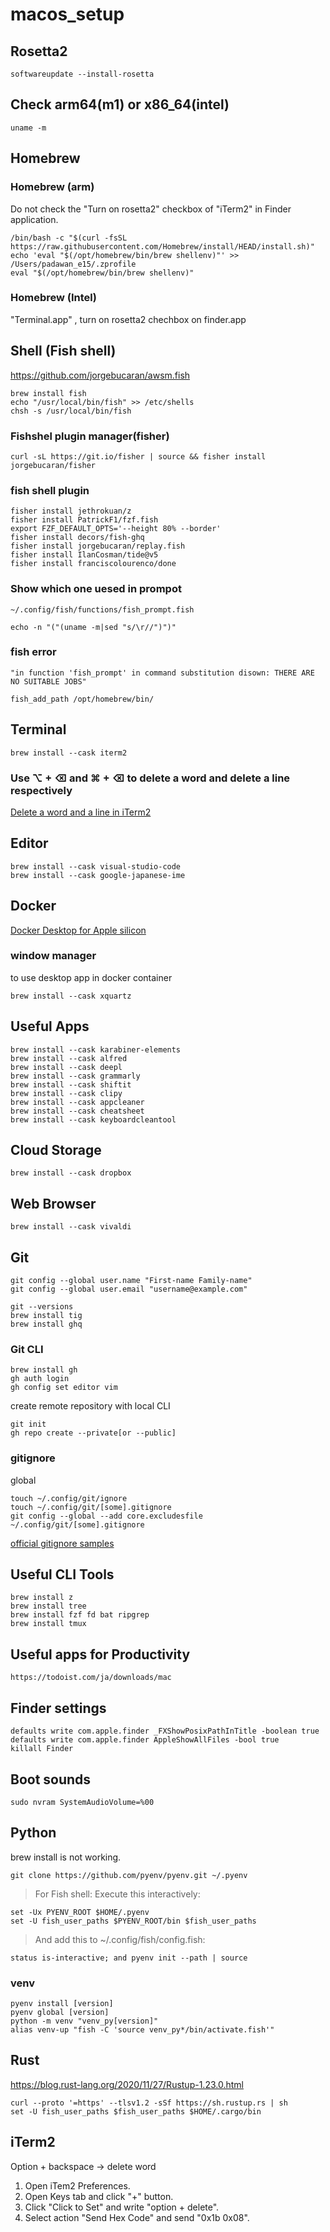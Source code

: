 # macos_setup

## Rosetta2

```
softwareupdate --install-rosetta
```

## Check arm64(m1) or x86_64(intel)

```
uname -m

```

## Homebrew

### Homebrew (arm)
Do not check the "Turn on rosetta2" checkbox of "iTerm2" in Finder application.


```iterm
/bin/bash -c "$(curl -fsSL https://raw.githubusercontent.com/Homebrew/install/HEAD/install.sh)"
echo 'eval "$(/opt/homebrew/bin/brew shellenv)"' >> /Users/padawan_e15/.zprofile
eval "$(/opt/homebrew/bin/brew shellenv)"
```

### Homebrew (Intel)
"Terminal.app" , turn on rosetta2 chechbox on finder.app




## Shell (Fish shell)
https://github.com/jorgebucaran/awsm.fish

```
brew install fish
echo "/usr/local/bin/fish" >> /etc/shells
chsh -s /usr/local/bin/fish 
```


### Fishshel plugin manager(fisher)
```
curl -sL https://git.io/fisher | source && fisher install jorgebucaran/fisher
```

### fish shell plugin
```
fisher install jethrokuan/z
fisher install PatrickF1/fzf.fish
export FZF_DEFAULT_OPTS='--height 80% --border'
fisher install decors/fish-ghq
fisher install jorgebucaran/replay.fish
fisher install IlanCosman/tide@v5
fisher install franciscolourenco/done

```



### Show which one uesed in prompot 

`~/.config/fish/functions/fish_prompt.fish`
```
echo -n "("(uname -m|sed "s/\r//")")"
```

### fish error
`"in function 'fish_prompt' in command substitution disown: THERE ARE NO SUITABLE JOBS"`


```
fish_add_path /opt/homebrew/bin/
```

## Terminal

```
brew install --cask iterm2
```

### Use ⌥ + ⌫ and ⌘ + ⌫ to delete a word and delete a line respectively

[Delete a word and a line in iTerm2](http://www.icheft.tech/2020/08/12/Delete-a-word-and-a-line-in-iTerm2/)



## Editor
```
brew install --cask visual-studio-code
brew install --cask google-japanese-ime
```

## Docker

[Docker Desktop for Apple silicon](https://matsuand.github.io/docs.docker.jp.onthefly/docker-for-mac/apple-silicon/)


### window manager
to use desktop app in docker container

```
brew install --cask xquartz
```


## Useful Apps

```
brew install --cask karabiner-elements
brew install --cask alfred
brew install --cask deepl
brew install --cask grammarly
brew install --cask shiftit
brew install --cask clipy
brew install --cask appcleaner
brew install --cask cheatsheet
brew install --cask keyboardcleantool
```

## Cloud Storage

```
brew install --cask dropbox
```

## Web Browser

```
brew install --cask vivaldi
```

## Git

```
git config --global user.name "First-name Family-name"
git config --global user.email "username@example.com"
```

```
git --versions
brew install tig
brew install ghq
```
### Git CLI

```
brew install gh
gh auth login
gh config set editor vim
```
create remote repository with local CLI

```
git init 
gh repo create --private[or --public]
```




### gitignore
global
```
touch ~/.config/git/ignore
touch ~/.config/git/[some].gitignore
git config --global --add core.excludesfile ~/.config/git/[some].gitignore
```

[official gitignore samples](https://github.com/github/gitignore/tree/master/Global)



## Useful CLI Tools

```
brew install z
brew install tree
brew install fzf fd bat ripgrep
brew install tmux
```


## Useful apps for Productivity

```
https://todoist.com/ja/downloads/mac
```



## Finder settings

```
defaults write com.apple.finder _FXShowPosixPathInTitle -boolean true
defaults write com.apple.finder AppleShowAllFiles -bool true
killall Finder
```

## Boot sounds

```
sudo nvram SystemAudioVolume=%00
```

## Python

brew install is not working.

```
git clone https://github.com/pyenv/pyenv.git ~/.pyenv
```

> For Fish shell:
> Execute this interactively:

```
set -Ux PYENV_ROOT $HOME/.pyenv
set -U fish_user_paths $PYENV_ROOT/bin $fish_user_paths
```

> And add this to ~/.config/fish/config.fish:

```
status is-interactive; and pyenv init --path | source
```

### venv
```
pyenv install [version]
pyenv global [version]
python -m venv "venv_py[version]"
alias venv-up "fish -C 'source venv_py*/bin/activate.fish'"
```


## Rust
https://blog.rust-lang.org/2020/11/27/Rustup-1.23.0.html
```
curl --proto '=https' --tlsv1.2 -sSf https://sh.rustup.rs | sh
set -U fish_user_paths $fish_user_paths $HOME/.cargo/bin
```


## iTerm2

Option + backspace -> delete word

1. Open iTem2 Preferences.
2. Open Keys tab and click "+" button.  
3. Click "Click to Set" and write "option + delete".
4. Select action "Send Hex Code" and send "0x1b 0x08".



